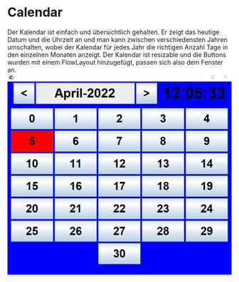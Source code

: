 # Calendar
Der Kalendar ist einfach und übersichtlich gehalten. Er zeigt das heutige Datum und die Uhrzeit an und man kann zwischen verschiedensten Jahren umschalten, wobei der Kalendar für jedes Jahr die richtigen Anzahl Tage in den einzelnen Monaten anzeigt. Der Kalendar ist resizable und die Buttons wurden mit einem FlowLayout hinzugefügt, passen sich also dem Fenster an.
![](images/Calendar.png)
